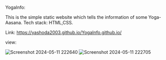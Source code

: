 YogaInfo:

This is the simple static website which tells the information of some Yoga-Aasana.
Tech stack: HTML,CSS.

Link: https://yashoda2003.github.io/YogaInfo.github.io/
 

view:







 
![Screenshot 2024-05-11 222640](https://github.com/Yashoda2003/Project-Guidance/assets/116747256/f9690903-8469-4b01-ba52-532f5d97ed5c)
![Screenshot 2024-05-11 222705](https://github.com/Yashoda2003/Project-Guidance/assets/116747256/382be8b7-d860-411b-aa8d-e5af837c81b5)
